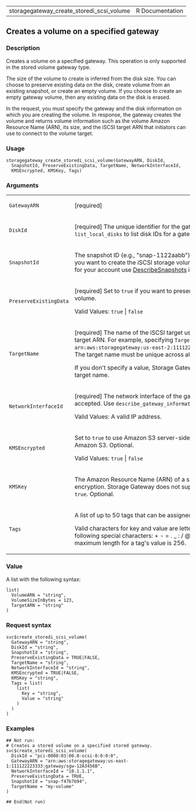 <table style="width: 100%;">
<tbody>
<tr class="odd">
<td>storagegateway_create_storedi_scsi_volume</td>
<td style="text-align: right;">R Documentation</td>
</tr>
</tbody>
</table>

## Creates a volume on a specified gateway

### Description

Creates a volume on a specified gateway. This operation is only
supported in the stored volume gateway type.

The size of the volume to create is inferred from the disk size. You can
choose to preserve existing data on the disk, create volume from an
existing snapshot, or create an empty volume. If you choose to create an
empty gateway volume, then any existing data on the disk is erased.

In the request, you must specify the gateway and the disk information on
which you are creating the volume. In response, the gateway creates the
volume and returns volume information such as the volume Amazon Resource
Name (ARN), its size, and the iSCSI target ARN that initiators can use
to connect to the volume target.

### Usage

    storagegateway_create_storedi_scsi_volume(GatewayARN, DiskId,
      SnapshotId, PreserveExistingData, TargetName, NetworkInterfaceId,
      KMSEncrypted, KMSKey, Tags)

### Arguments

<table>
<colgroup>
<col style="width: 35%" />
<col style="width: 65%" />
</colgroup>
<tbody>
<tr class="odd">
<td><code
id="storagegateway_create_storedi_scsi_volume_:_GatewayARN">GatewayARN</code></td>
<td><p>[required]</p></td>
</tr>
<tr class="even">
<td><code
id="storagegateway_create_storedi_scsi_volume_:_DiskId">DiskId</code></td>
<td><p>[required] The unique identifier for the gateway local disk that
is configured as a stored volume. Use <code>list_local_disks</code> to
list disk IDs for a gateway.</p></td>
</tr>
<tr class="odd">
<td><code
id="storagegateway_create_storedi_scsi_volume_:_SnapshotId">SnapshotId</code></td>
<td><p>The snapshot ID (e.g., "snap-1122aabb") of the snapshot to
restore as the new stored volume. Specify this field if you want to
create the iSCSI storage volume from a snapshot; otherwise, do not
include this field. To list snapshots for your account use <a
href="https://docs.aws.amazon.com/AWSEC2/latest/APIReference/API_DescribeSnapshots.html">DescribeSnapshots</a>
in the <em>Amazon Elastic Compute Cloud API Reference</em>.</p></td>
</tr>
<tr class="even">
<td><code
id="storagegateway_create_storedi_scsi_volume_:_PreserveExistingData">PreserveExistingData</code></td>
<td><p>[required] Set to <code>true</code> if you want to preserve the
data on the local disk. Otherwise, set to <code>false</code> to create
an empty volume.</p>
<p>Valid Values: <code>true</code> | <code>false</code></p></td>
</tr>
<tr class="odd">
<td><code
id="storagegateway_create_storedi_scsi_volume_:_TargetName">TargetName</code></td>
<td><p>[required] The name of the iSCSI target used by an initiator to
connect to a volume and used as a suffix for the target ARN. For
example, specifying <code>TargetName</code> as <em>myvolume</em> results
in the target ARN of <code
style="white-space: pre;">⁠arn:aws:storagegateway:us-east-2:111122223333:gateway/sgw-12A3456B/target/iqn.1997-05.com.amazon:myvolume⁠</code>.
The target name must be unique across all volumes on a gateway.</p>
<p>If you don't specify a value, Storage Gateway uses the value that was
previously used for this volume as the new target name.</p></td>
</tr>
<tr class="even">
<td><code
id="storagegateway_create_storedi_scsi_volume_:_NetworkInterfaceId">NetworkInterfaceId</code></td>
<td><p>[required] The network interface of the gateway on which to
expose the iSCSI target. Only IPv4 addresses are accepted. Use
<code>describe_gateway_information</code> to get a list of the network
interfaces available on a gateway.</p>
<p>Valid Values: A valid IP address.</p></td>
</tr>
<tr class="odd">
<td><code
id="storagegateway_create_storedi_scsi_volume_:_KMSEncrypted">KMSEncrypted</code></td>
<td><p>Set to <code>true</code> to use Amazon S3 server-side encryption
with your own KMS key, or <code>false</code> to use a key managed by
Amazon S3. Optional.</p>
<p>Valid Values: <code>true</code> | <code>false</code></p></td>
</tr>
<tr class="even">
<td><code
id="storagegateway_create_storedi_scsi_volume_:_KMSKey">KMSKey</code></td>
<td><p>The Amazon Resource Name (ARN) of a symmetric customer master key
(CMK) used for Amazon S3 server-side encryption. Storage Gateway does
not support asymmetric CMKs. This value can only be set when
<code>KMSEncrypted</code> is <code>true</code>. Optional.</p></td>
</tr>
<tr class="odd">
<td><code
id="storagegateway_create_storedi_scsi_volume_:_Tags">Tags</code></td>
<td><p>A list of up to 50 tags that can be assigned to a stored volume.
Each tag is a key-value pair.</p>
<p>Valid characters for key and value are letters, spaces, and numbers
representable in UTF-8 format, and the following special characters: + -
= . _ : / @. The maximum length of a tag's key is 128 characters, and
the maximum length for a tag's value is 256.</p></td>
</tr>
</tbody>
</table>

### Value

A list with the following syntax:

    list(
      VolumeARN = "string",
      VolumeSizeInBytes = 123,
      TargetARN = "string"
    )

### Request syntax

    svc$create_storedi_scsi_volume(
      GatewayARN = "string",
      DiskId = "string",
      SnapshotId = "string",
      PreserveExistingData = TRUE|FALSE,
      TargetName = "string",
      NetworkInterfaceId = "string",
      KMSEncrypted = TRUE|FALSE,
      KMSKey = "string",
      Tags = list(
        list(
          Key = "string",
          Value = "string"
        )
      )
    )

### Examples

    ## Not run: 
    # Creates a stored volume on a specified stored gateway.
    svc$create_storedi_scsi_volume(
      DiskId = "pci-0000:03:00.0-scsi-0:0:0:0",
      GatewayARN = "arn:aws:storagegateway:us-east-1:111122223333:gateway/sgw-12A3456B",
      NetworkInterfaceId = "10.1.1.1",
      PreserveExistingData = TRUE,
      SnapshotId = "snap-f47b7b94",
      TargetName = "my-volume"
    )

    ## End(Not run)
